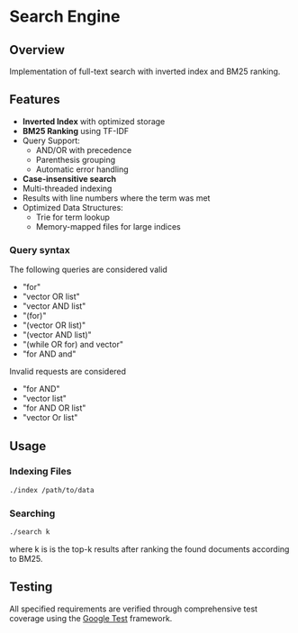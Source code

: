# Search Engine

## Overview
Implementation of full-text search with inverted index and BM25 ranking.

## Features

- **Inverted Index** with optimized storage
- **BM25 Ranking** using TF-IDF
- Query Support:
  - AND/OR with precedence
  - Parenthesis grouping
  - Automatic error handling
- **Case-insensitive search**
- Multi-threaded indexing
- Results with line numbers where the term was met
- Optimized Data Structures:
  - Trie for term lookup
  - Memory-mapped files for large indices

### Query syntax

The following queries are considered valid

 - "for"
 - "vector OR list"
 - "vector AND list"
 - "(for)"
 - "(vector OR list)"
 - "(vector AND list)"
 - "(while OR for) and vector"
 - "for AND and"

Invalid requests are considered
 - "for AND"
 - "vector list"
 - "for AND OR list"
- "vector Or list"

## Usage

### Indexing Files

```bash
./index /path/to/data
```

### Searching

```bash
./search k
```
where k is is the top-k results after ranking the found documents according to BM25.

## Testing

All specified requirements are verified through comprehensive test coverage using the [Google Test](https://github.com/google/googletest) framework.
